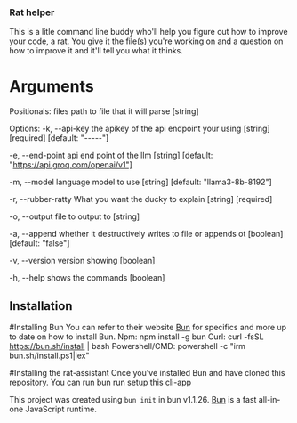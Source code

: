 ### Rat helper

This is a litle command line buddy who'll help you figure out how to improve your code, a rat.
You give it the file(s) you're working on and a question on how to improve it and it'll tell you what it thinks.


# Arguments

Positionals:
  files  path to file that it will parse                                [string]

Options:
  -k, --api-key       the apikey of the api endpoint your using
  [string] [required] [default: "-----"]
                                                                     
  -e, --end-point     api end point of the llm
                            [string] [default: "https://api.groq.com/openai/v1"]
                            
  -m, --model         language model to use [string] [default: "llama3-8b-8192"]
  
  -r, --rubber-ratty  What you want the ducky to explain     [string] [required]
  
  -o, --output        file to output to                                 [string]
  
  -a, --append        whether it destructively writes to file or appends ot
                                                    [boolean] [default: "false"]
                                                    
  -v, --version       version showing                                  [boolean]
  
  -h, --help          shows the commands                               [boolean]

## Installation
#Installing Bun
You can refer to their website [Bun](https://bun.sh/docs/installation) for specifics and more up to date on how to install Bun.
Npm: npm install -g bun
Curl: curl -fsSL https://bun.sh/install | bash 
Powershell/CMD: powershell -c "irm bun.sh/install.ps1|iex"

#Installing the rat-assistant
Once you've installed Bun and have cloned this repository. You can run bun run setup this cli-app


This project was created using `bun init` in bun v1.1.26. [Bun](https://bun.sh) is a fast all-in-one JavaScript runtime.
